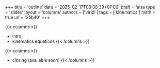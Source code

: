 +++
title = 'outline'
date = '2025-02-17T08:08:39+07:00'
draft = false
type = 'slides'
layout = 'columns'
authors = ['viridi']
tags = ['kinematics']
math = true
url = '25b40'
+++

{{< columns >}}
+ intro
+ kinematics equations
{{< /columns >}}

{{< columns >}}
+ closing (available soon)
{{< /columns >}}
